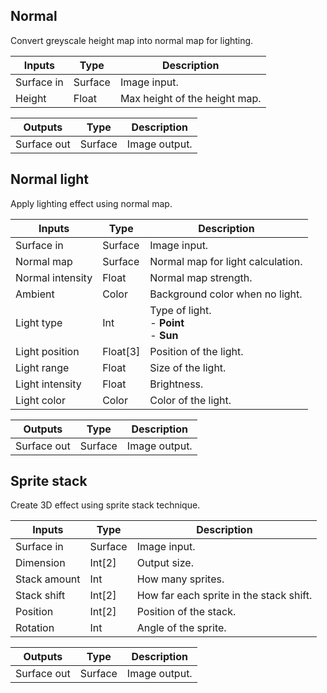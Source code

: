 ## Normal
Convert greyscale height map into normal map for lighting.

| Inputs     | Type    | Description                   |
| ---------- | ------- | ----------------------------- |
| Surface in | Surface | Image input.                  |
| Height     | Float   | Max height of the height map. |

| Outputs     | Type    | Description   |
| ----------- | ------- | ------------- |
| Surface out | Surface | Image output. |

## Normal light
Apply lighting effect using normal map.

| Inputs           | Type     | Description                                    |
| ---------------- | -------- | ---------------------------------------------- |
| Surface in       | Surface  | Image input.                                   |
| Normal map       | Surface  | Normal map for light calculation.              |
| Normal intensity | Float    | Normal map strength.                           |
| Ambient          | Color    | Background color when no light.                |
| Light type       | Int      | Type of light.<br />- **Point**<br />- **Sun** |
| Light position   | Float[3] | Position of the light.                         |
| Light range      | Float    | Size of the light.                             |
| Light intensity  | Float    | Brightness.                                    |
| Light color      | Color    | Color of the light.                            |

| Outputs     | Type    | Description   |
| ----------- | ------- | ------------- |
| Surface out | Surface | Image output. |

## Sprite stack
Create 3D effect using sprite stack technique.

| Inputs       | Type    | Description                             |
| ------------ | ------- | --------------------------------------- |
| Surface in   | Surface | Image input.                            |
| Dimension    | Int[2]  | Output size.                            |
| Stack amount | Int     | How many sprites.                       |
| Stack shift  | Int[2]  | How far each sprite in the stack shift. |
| Position     | Int[2]  | Position of the stack.                  |
| Rotation     | Int     | Angle of the sprite.                    |

| Outputs     | Type    | Description   |
| ----------- | ------- | ------------- |
| Surface out | Surface | Image output. |
